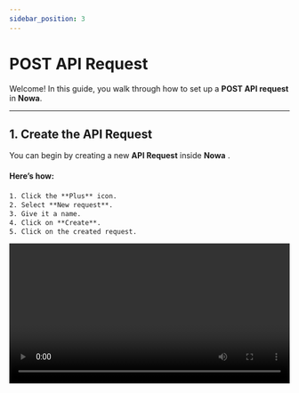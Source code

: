 ```yaml
---
sidebar_position: 3
---
```


# POST API Request

Welcome! In this guide, you walk through how to set up a **POST API request** in **Nowa**.

---

## 1️. Create the API Request
You can begin by creating a new **API Request** inside **Nowa**
.
#### Here’s how:

    1. Click the **Plus** icon. 
    2. Select **New request**.
    3. Give it a name.
    4. Click on **Create**.
    5. Click on the created request.

<video src="/videos/api2/post/1.webm" controls width="100%" />

---

## 2️. Configure the URL & Method

If you want to send data, you need to change the request to the **POST** method.

#### Here’s how:

1. Click on **GET** and change it to **POST** from the list.  
2. Paste the **URL** into the field.  

<video src="/videos/api2/post/2.webm" controls width="100%" />

---

## 3️. Add Authorization Header

Most APIs need proof that you’re allowed to use them, so you need to add the line `Authorization: Bearer <your_token>` to the request header in this case — but this depends on which API you use.

:::note
Most of the time, the text **before the colon** is the **key**, and the text **after the colon** is the **value**.
:::

Click Add header +, then set the key to `Authorization` and the value to `Bearer <your_token>`.
<video src="/videos/api2/post/3.webm" controls width="100%" />

---

## 4️. Set Content-Type to JSON
The backend need to know the *format* of the data you need.   

Click Add header +, then set the key to `Content-Type` and the value to `application/json`.

<video src="/videos/api2/post/4.webm" controls width="100%" />

---

## 5️. Create Input Parameter

You can set up a **parameter** (e.g., `textinput`) that updates with whatever the user types instead of using a fixed value.

Switch to Body (since parameters go in the request body), click the plus icon, and give parameter a name.

<video src="/videos/api2/post/5.webm" controls width="100%" />

---

## 6️. Insert Parameter into Request Body
Inside the **body** of the request, you need to add **parameter**:  

You can take the example from the API provider and simply update it by adding **your parameter names** inside `${}` wherever you need them.


Example:

```
{
  "model": "deepseek/deepseek-chat-v3.1:free",
  "messages": [
    {
      "role": "user",
      "content":"${textinput}"
    }
  ]
}
```  

Click Json, insert your json.

<video src="/videos/api2/post/6.webm" controls width="100%" />

---

## 7️. You can check out how it works

Click Test, enter a value for the parameter, and run the test.

<video src="/videos/api2/post/7.webm" controls width="100%" />

---

## 8️. Build the Model
The response often contains a lot of data, but you only need the parts that matter, so here you can create a model that maps just the values you want to use in your app.

#### Steps:
    1. Click **Generate Model**  
    2. Click **Next**  
    3. Select what you need from the **Response**  
    4. Click **Next**  
    5. Click **Save**


<video src="/videos/api2/post/8.webm" controls width="100%" />

---

## 9️. Create UI Elements (TextField & Button)
You need two elements: a text field where you can type your request, and a button that sends it.

    1. Close the API request window  
    2. Open **Widgets**  
    3. Add **TextField** from list  
    4. Open **Widgets** again  
    5. Add **Button**  

<video src="/videos/api2/post/9.webm" controls width="100%" />

---

## 10. Connect Button to API Call
In this section, you will learn how to connect logic to the button.

#### How you can do it

  1. Click on the **Edit** button next to the text **"On pressed"**.  
  2. Click the **+** icon.  
  3. In the **API** section, search for your API (e.g., `"deepseek"`).  
  4. Add a value to the `TextInput` variable from the **TextField**:  
   4.1 Select the **Text Controller**  
   4.2 Then select the **Text** property inside the controller  


<video src="/videos/api2/post/10.webm" controls width="100%" />

---

## 1️1️. Show API Result in Alert Dialog

The API sends back data, and you can show it in your application, for example in an Alert Dialog.

:::note
You can use a custom expression, and that’s why it starts with value — because the generated return value defaults to value in the data model. 

Since you know how the data model is built, you know exactly which part is required. 

![](/img/api2/post/model.jpg)

![](/img/api2/post/value.jpg)


:::

```
value.choices!.first?.content
```  

 #### How you can do it

  1. Click on the **Edit** button next to the text **"OnValue"**.  
  2. Click the **+** icon.  
  3. In the **API** section, search for your API (e.g., `"deepseek"`).  
  4. Add a value to the `TextInput` variable from the **TextField**:  
   4.1 Select the **Text Controller**  
   4.2 Then select the **Text** property inside the controller  

<video src="/videos/api2/post/11.webm" controls width="100%" />

---

## 1️2️. Review the Final Result
Time for the full test:  

1. Type something into the TextField.  
2. Tap the Button.  
3. Watch the API’s response appear in the Alert Dialog.  

🎉 Congratulations — you’ve just built your first POST API flow in Nowa!  

<video src="/videos/api2/post/12.webm" controls width="100%" />

---